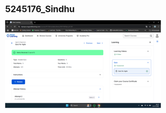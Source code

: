 # 5245176_Sindhu
![alt text]( https://github.com/Sindhu898/5245176_Sindhu/blob/main/SDLC/5245176_Sindhu.png)
